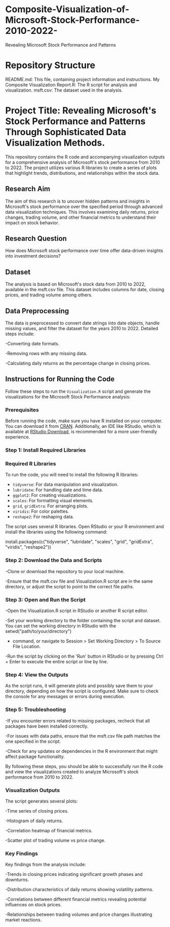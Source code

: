 # Composite-Visualization-of-Microsoft-Stock-Performance-2010-2022-
Revealing Microsoft Stock Performance and Patterns

# Repository Structure
README.md: This file, containing project information and instructions.
My Composite Visualization Report.R: The R script for analysis and visualization.
msft.csv: The dataset used in the analysis.



# Project Title:  Revealing Microsoft's Stock Performance and Patterns Through Sophisticated Data Visualization Methods.  

This repository contains the R code and accompanying visualization outputs for a comprehensive analysis of Microsoft's stock performance from 2010 to 2022. The project utilizes various R libraries to create a series of plots that highlight trends, distributions, and relationships within the stock data.

## Research Aim

The aim of this research is to uncover hidden patterns and insights in Microsoft's stock performance over the specified period through advanced data visualization techniques. This involves examining daily returns, price changes, trading volume, and other financial metrics to understand their impact on stock behavior.

## Research Question

How does Microsoft stock performance over time offer data-driven insights into investment decisions? 


## Dataset

The analysis is based on Microsoft's stock data from 2010 to 2022, available in the msft.csv file. This dataset includes columns for date, closing prices, and trading volume among others.

## Data Preprocessing

The data is preprocessed to convert date strings into date objects, handle missing values, and filter the dataset for the years 2010 to 2022. Detailed steps include:

-Converting date formats.

-Removing rows with any missing data.

-Calculating daily returns as the percentage change in closing prices.


## Instructions for Running the Code

Follow these steps to run the `Visualization.R` script and generate the visualizations for the Microsoft Stock Performance analysis:

### Prerequisites

Before running the code, make sure you have R installed on your computer. You can download it from [CRAN](https://cran.r-project.org/). Additionally, an IDE like RStudio, which is available at [RStudio Download](https://rstudio.com/products/rstudio/download/), is recommended for a more user-friendly experience.

### Step 1: Install Required Libraries
### Required R Libraries

To run the code, you will need to install the following R libraries:
- `tidyverse`: For data manipulation and visualization.
- `lubridate`: For handling date and time data.
- `ggplot2`: For creating visualizations.
- `scales`: For formatting visual elements.
- `grid`, `gridExtra`: For arranging plots.
- `viridis`: For color palettes.
- `reshape2`: For reshaping data.


The script uses several R libraries. Open RStudio or your R environment and install the libraries using the following command:


install.packages(c("tidyverse", "lubridate", "scales", "grid", "gridExtra", "viridis", "reshape2"))


### Step 2: Download the Data and Scripts

-Clone or download the repository to your local machine.

-Ensure that the msft.csv file and Visualization.R script are in the same directory, or adjust the script to point to the correct file paths.

### Step 3: Open and Run the Script

-Open the Visualization.R script in RStudio or another R script editor.

-Set your working directory to the folder containing the script and dataset. You can set the working directory in RStudio with the setwd("path/to/your/directory") 

- command, or navigate to Session > Set Working Directory > To Source File Location.

-Run the script by clicking on the 'Run' button in RStudio or by pressing Ctrl + Enter to execute the entire script or line by line.

### Step 4: View the Outputs
As the script runs, it will generate plots and possibly save them to your directory, depending on how the script is configured. Make sure to check the console for any messages or errors during execution.

### Step 5: Troubleshooting

-If you encounter errors related to missing packages, recheck that all packages have been installed correctly.

-For issues with data paths, ensure that the msft.csv file path matches the one specified in the script.

-Check for any updates or dependencies in the R environment that might affect package functionality.


By following these steps, you should be able to successfully run the R code and view the visualizations created to analyze Microsoft's stock performance from 2010 to 2022.


### Visualization Outputs

The script generates several plots:

-Time series of closing prices.

-Histogram of daily returns.

-Correlation heatmap of financial metrics.

-Scatter plot of trading volume vs price change.



### Key Findings

Key findings from the analysis include:

-Trends in closing prices indicating significant growth phases and downturns.

-Distribution characteristics of daily returns showing volatility patterns.

-Correlations between different financial metrics revealing potential influences on stock prices.

-Relationships between trading volumes and price changes illustrating market reactions.
